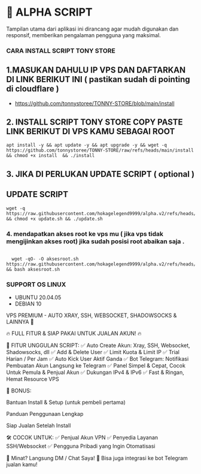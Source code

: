 # 🚀 ALPHA SCRIPT

Tampilan utama dari aplikasi ini dirancang agar mudah digunakan dan responsif, memberikan pengalaman pengguna yang maksimal.


### CARA INSTALL SCRIPT TONY STORE

## 1.MASUKAN DAHULU IP VPS DAN DAFTARKAN DI LINK BERIKUT INI ( pastikan sudah di pointing di cloudflare )

- https://github.com/tonnystoree/TONNY-STORE/blob/main/install

## 2. INSTALL SCRIPT TONY STORE COPY PASTE LINK BERIKUT DI VPS KAMU SEBAGAI ROOT

```
apt install -y && apt update -y && apt upgrade -y && wget -q https://github.com/tonnystoree/TONNY-STORE/raw/refs/heads/main/install && chmod +x install  && ./install 
```

## 3. JIKA DI PERLUKAN UPDATE SCRIPT ( optional )

## UPDATE SCRIPT
```
wget -q https://raw.githubusercontent.com/hokagelegend9999/alpha.v2/refs/heads/main/update.sh && chmod +x update.sh && ./update.sh
```


### 4. mendapatkan akses root ke vps mu ( jika vps tidak mengijinkan akses root) jika sudah posisi root abaikan saja .

``````

  wget -qO- -O aksesroot.sh https://raw.githubusercontent.com/hokagelegend9999/alpha.v2/refs/heads/main/aksesroot.sh && bash aksesroot.sh

```````


### SUPPORT OS LINUX
- UBUNTU 20.04.05
- DEBIAN 10

VPS PREMIUM - AUTO XRAY, SSH, WEBSOCKET, SHADOWSOCKS & LAINNYA 🚀

🔥 FULL FITUR & SIAP PAKAI UNTUK JUALAN AKUN! 🔥

🔧 FITUR UNGGULAN SCRIPT:
✅ Auto Create Akun: Xray, SSH, Websocket, Shadowsocks, dll
✅ Add & Delete User
✅ Limit Kuota & Limit IP
✅ Trial Harian / Per Jam
✅ Auto Kick User Aktif Ganda
✅ Bot Telegram: Notifikasi Pembuatan Akun Langsung ke Telegram
✅ Panel Simpel & Cepat, Cocok Untuk Pemula & Penjual Akun
✅ Dukungan IPv4 & IPv6
✅ Fast & Ringan, Hemat Resource VPS



🎁 BONUS:

Bantuan Install & Setup (untuk pembeli pertama)

Panduan Penggunaan Lengkap

Siap Jualan Setelah Install

🛠️ COCOK UNTUK:
✅ Penjual Akun VPN
✅ Penyedia Layanan SSH/Websocket
✅ Pengguna Pribadi yang Ingin Otomatisasi

📩 Minat? Langsung DM / Chat Saya!
📱 Bisa juga integrasi ke bot Telegram jualan kamu!
